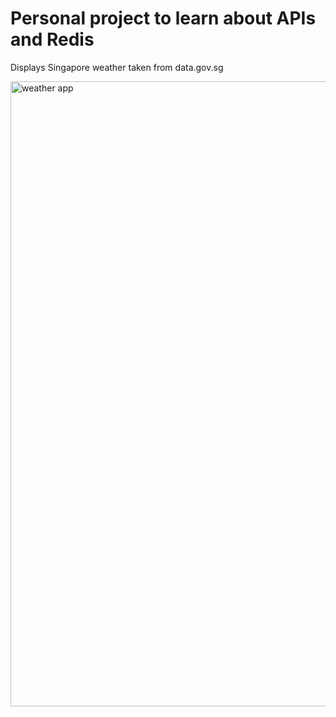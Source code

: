 # Personal project to learn about APIs and Redis

Displays Singapore weather taken from data.gov.sg

<img width="1000" alt="weather app" src="https://github.com/user-attachments/assets/99f92131-dad9-4b2d-a751-fdff2f650f41" />
